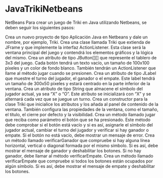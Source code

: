 # JavaTrikiNetbeans
NetBeans
Para crear un juego de Triki en Java utilizando Netbeans, se deben seguir los siguientes pasos:

Crea un nuevo proyecto de tipo Aplicación Java en Netbeans y dale un nombre, por ejemplo, Triki.
Crea una clase llamada Triki que extienda de JFrame y que implemente la interfaz ActionListener. Esta clase será la ventana principal del juego y contendrá los elementos gráficos y la lógica del mismo.
Crea un atributo de tipo JButton[][] que represente el tablero de 3x3 del juego. Cada botón tendrá un texto vacío, un tamaño de 100x100 píxeles y un color de fondo blanco. También tendrán un ActionListener que llame al método jugar cuando se presionen.
Crea un atributo de tipo JLabel que muestre el turno del jugador, el ganador o el empate. Este label tendrá un tamaño de 300x50 píxeles y estará centrado en la parte inferior de la ventana.
Crea un atributo de tipo String que almacene el símbolo del jugador actual, ya sea “X” o “O”. Este atributo se inicializará con “X” y se alternará cada vez que se juegue un turno.
Crea un constructor para la clase Triki que inicialice los atributos y los añada al panel de contenido de la ventana. También configura las propiedades de la ventana, como el tamaño, el título, el cierre por defecto y la visibilidad.
Crea un método llamado jugar que reciba como parámetro el botón que se ha presionado. Este método debe comprobar si el botón está vacío y si es así, asignarle el símbolo del jugador actual, cambiar el turno del jugador y verificar si hay ganador o empate. Si el botón no está vacío, debe mostrar un mensaje de error.
Crea un método llamado verificarGanador que compruebe si hay alguna línea horizontal, vertical o diagonal formada por el mismo símbolo. Si es así, debe mostrar el mensaje de ganador y deshabilitar los botones. Si no hay ganador, debe llamar al método verificarEmpate.
Crea un método llamado verificarEmpate que compruebe si todos los botones están ocupados por algún símbolo. Si es así, debe mostrar el mensaje de empate y deshabilitar los botones.
